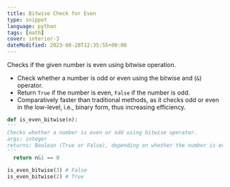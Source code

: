 ```yaml
---
title: Bitwise Check for Even
type: snippet
language: python
tags: [math]
cover: interior-3
dateModified: 2023‐08‐28T12:35:55+00:00
---
```


Checks if the given number is even using bitwise operation.

- Check whether a number is odd or even using the bitwise and (`&`) operator.
- Return `True` if the number is even, `False` if the number is odd.
- Comparatively faster than traditional methods, as it checks odd or even in the low-level, i.e., binary form, thus increasing efficiency.

```py
def is_even_bitwise(n):
'''
Checks whether a number is even or odd using bitwise operator.
args: integer
returns: Boolean (True or False), depending on whether the number is even or not.
'''
  return n&1 == 0
```

```py
is_even_bitwise(3) # False
is_even_bitwise(2) # True
```
